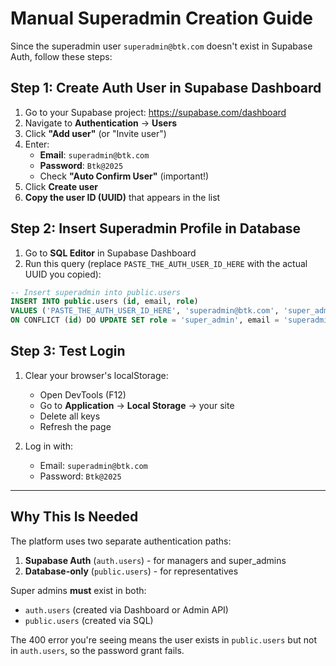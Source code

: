 # Manual Superadmin Creation Guide

Since the superadmin user `superadmin@btk.com` doesn't exist in Supabase Auth, follow these steps:

## Step 1: Create Auth User in Supabase Dashboard

1. Go to your Supabase project: https://supabase.com/dashboard
2. Navigate to **Authentication** → **Users**
3. Click **"Add user"** (or "Invite user")
4. Enter:
   - **Email**: `superadmin@btk.com`
   - **Password**: `Btk@2025`
   - Check **"Auto Confirm User"** (important!)
5. Click **Create user**
6. **Copy the user ID (UUID)** that appears in the list

## Step 2: Insert Superadmin Profile in Database

1. Go to **SQL Editor** in Supabase Dashboard
2. Run this query (replace `PASTE_THE_AUTH_USER_ID_HERE` with the actual UUID you copied):

```sql
-- Insert superadmin into public.users
INSERT INTO public.users (id, email, role)
VALUES ('PASTE_THE_AUTH_USER_ID_HERE', 'superadmin@btk.com', 'super_admin')
ON CONFLICT (id) DO UPDATE SET role = 'super_admin', email = 'superadmin@btk.com';
```

## Step 3: Test Login

1. Clear your browser's localStorage:
   - Open DevTools (F12)
   - Go to **Application** → **Local Storage** → your site
   - Delete all keys
   - Refresh the page

2. Log in with:
   - Email: `superadmin@btk.com`
   - Password: `Btk@2025`

---

## Why This Is Needed

The platform uses two separate authentication paths:
1. **Supabase Auth** (`auth.users`) - for managers and super_admins
2. **Database-only** (`public.users`) - for representatives

Super admins **must** exist in both:
- `auth.users` (created via Dashboard or Admin API)
- `public.users` (created via SQL)

The 400 error you're seeing means the user exists in `public.users` but not in `auth.users`, so the password grant fails.


